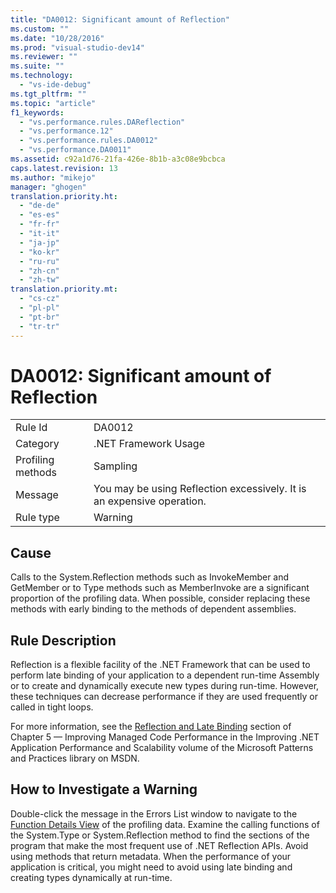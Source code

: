 ```yaml
---
title: "DA0012: Significant amount of Reflection"
ms.custom: ""
ms.date: "10/28/2016"
ms.prod: "visual-studio-dev14"
ms.reviewer: ""
ms.suite: ""
ms.technology: 
  - "vs-ide-debug"
ms.tgt_pltfrm: ""
ms.topic: "article"
f1_keywords: 
  - "vs.performance.rules.DAReflection"
  - "vs.performance.12"
  - "vs.performance.rules.DA0012"
  - "vs.performance.DA0011"
ms.assetid: c92a1d76-21fa-426e-8b1b-a3c08e9bcbca
caps.latest.revision: 13
ms.author: "mikejo"
manager: "ghogen"
translation.priority.ht: 
  - "de-de"
  - "es-es"
  - "fr-fr"
  - "it-it"
  - "ja-jp"
  - "ko-kr"
  - "ru-ru"
  - "zh-cn"
  - "zh-tw"
translation.priority.mt: 
  - "cs-cz"
  - "pl-pl"
  - "pt-br"
  - "tr-tr"
---
```

# DA0012: Significant amount of Reflection
|||  
|-|-|  
|Rule Id|DA0012|  
|Category|.NET Framework Usage|  
|Profiling methods|Sampling|  
|Message|You may be using Reflection excessively. It is an expensive operation.|  
|Rule type|Warning|  
  
## Cause  
 Calls to the System.Reflection methods such as InvokeMember and GetMember or to Type methods such as MemberInvoke are a significant proportion of the profiling data. When possible, consider replacing these methods with early binding to the methods of dependent assemblies.  
  
## Rule Description  
 Reflection is a flexible facility of the .NET Framework that can be used to perform late binding of your application to a dependent run-time Assembly or to create and dynamically execute new types during run-time. However, these techniques can decrease performance if they are used frequently or called in tight loops.  
  
 For more information, see the [Reflection and Late Binding](http://go.microsoft.com/fwlink/?LinkId=177826) section of Chapter 5 — Improving Managed Code Performance in the Improving .NET Application Performance and Scalability volume of the Microsoft Patterns and Practices library on MSDN.  
  
## How to Investigate a Warning  
 Double-click the message in the Errors List window to navigate to the [Function Details View](../profiling/function-details-view.md) of the profiling data. Examine the calling functions of the System.Type or System.Reflection method to find the sections of the program that make the most frequent use of .NET Reflection APIs. Avoid using methods that return metadata. When the performance of your application is critical, you might need to avoid using late binding and creating types dynamically at run-time.